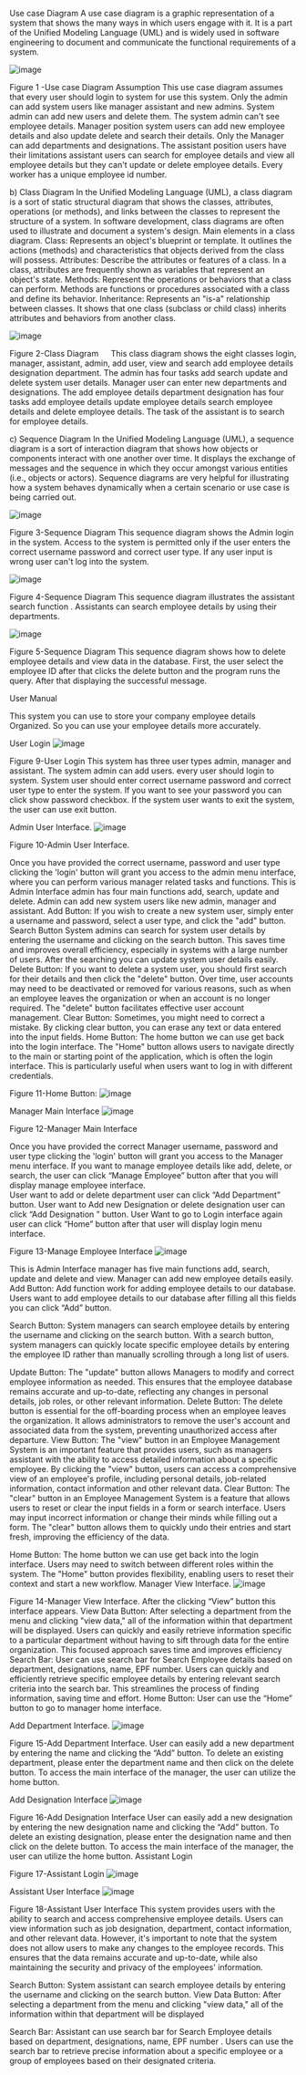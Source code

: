 Use case Diagram
A use case diagram is a graphic representation of a system that shows the many ways in which users engage with it. It is a part of the Unified Modeling Language (UML) and is widely used in software engineering to document and communicate the functional requirements of a system. 

![image](https://github.com/user-attachments/assets/7fe5d73e-d3e3-4dc5-884c-92cfbcdc7f49)

Figure 1 -Use case Diagram
Assumption
This use case diagram assumes that every user should login to system for use this system.
Only the admin can add system users like manager assistant and new admins.
System admin can add new users and delete them. The system admin can't see employee details.
Manager position system users can add new employee details and also update delete and search their details. Only the Manager can add departments and designations.
The assistant position users have their limitations assistant users can search for employee details and view all employee details but they can't update or delete employee details.
Every worker has a unique employee id number.

b)	Class Diagram
In the Unified Modeling Language (UML), a class diagram is a sort of static structural diagram that shows the classes, attributes, operations (or methods), and links between the classes to represent the structure of a system. In software development, class diagrams are often used to illustrate and document a system's design.
Main elements in a class diagram.
Class: Represents an object's blueprint or template. It outlines the actions (methods) and characteristics that objects derived from the class will possess.
Attributes: Describe the attributes or features of a class. In a class, attributes are frequently shown as variables that represent an object's state.
Methods: Represent the operations or behaviors that a class can perform. Methods are functions or procedures associated with a class and define its behavior.
Inheritance: Represents an "is-a" relationship between classes. It shows that one class (subclass or child class) inherits attributes and behaviors from another class.

 ![image](https://github.com/user-attachments/assets/83d86d4e-519c-4b06-b50d-c5e64174eccf)

Figure 2-Class Diagram
 
This class diagram shows the eight classes login, manager, assistant, admin, add user, view and search add employee details designation department. The admin has four tasks add search update and delete system user details. 
Manager user can enter new departments and designations.
The add employee details department designation has four tasks add employee details update employee details search employee details and delete employee details.
The task of the assistant is to search for employee details.

c)	Sequence Diagram
In the Unified Modeling Language (UML), a sequence diagram is a sort of interaction diagram that shows how objects or components interact with one another over time. It displays the exchange of messages and the sequence in which they occur amongst various entities (i.e., objects or actors). Sequence diagrams are very helpful for illustrating how a system behaves dynamically when a certain scenario or use case is being carried out.

 ![image](https://github.com/user-attachments/assets/e01fb2cd-470c-4338-892d-6086c1ef35e8)

Figure 3-Sequence Diagram
This sequence diagram shows the Admin login in the system. Access to the system is permitted only if the user enters the correct username password and correct user type. If any user input is wrong user can't log into the system.

 ![image](https://github.com/user-attachments/assets/5bf4ba0f-3680-4c4e-94e0-efac3c0948c0)

Figure 4-Sequence Diagram
This sequence diagram illustrates the assistant search function . Assistants can search employee details by using their departments.

 ![image](https://github.com/user-attachments/assets/371b158b-e395-4c10-b9fb-2bd55ae72474)

Figure 5-Sequence Diagram
This sequence diagram shows how to delete employee details and view data in the database. First, the user select the employee ID after that clicks the delete button and the program runs the query. After that displaying the successful message.


User Manual

This system you can use to store your company employee details Organized. So you can use your employee details more accurately.

User Login
![image](https://github.com/user-attachments/assets/9d4fbd08-6687-4394-bd94-a48f32811df1)

 
Figure 9-User Login
This system has three user types admin, manager and assistant. The system admin can add users. every user should login to system. System user should enter correct username password and correct user type to enter the system. If you want to see your password you can click show password checkbox. If the system user wants to exit the system, the user can use exit button.


Admin User Interface.
![image](https://github.com/user-attachments/assets/732fa52b-1062-403d-aae5-51240c294fa5)

 
Figure 10-Admin User Interface.

Once you have provided the correct username, password and user type clicking the 'login' button will grant you access to the admin menu interface, where you can perform various manager related tasks and functions. This is Admin Interface admin has four main functions add, search, update and delete. Admin can add new system users like new admin, manager and assistant. 
Add Button:
If you wish to create a new system user, simply enter a username and password, select a user type, and click the "add" button.
Search Button
System admins can search for system user details by entering the username and clicking on the search button. This saves time and improves overall efficiency, especially in systems with a large number of users. After the searching you can update system user details easily.
Delete Button:
If you want to delete a system user, you should first search for their details and then click the "delete" button.
Over time, user accounts may need to be deactivated or removed for various reasons, such as when an employee leaves the organization or when an account is no longer required. The "delete" button facilitates effective user account management.
Clear Button:
Sometimes, you might need to correct a mistake. By clicking clear  button, you can erase any text or data entered into the input fields.
Home Button:
The home button we can use get back into the login interface. The "Home" button allows users to navigate directly to the main or starting point of the application, which is often the login interface. This is particularly useful when users want to log in with different credentials.
 
Figure 11-Home Button:
![image](https://github.com/user-attachments/assets/a39afd9c-c08f-4235-8a6d-aeee892f913b)





Manager Main Interface
![image](https://github.com/user-attachments/assets/12403678-689c-4b18-a80c-61c5ca4d4038)

 
Figure 12-Manager Main Interface

Once you have provided the correct Manager username, password and user type clicking the 'login' button will grant you access to the Manager menu interface.
If you want to manage employee details like add, delete, or search, the user can click “Manage Employee” button after that you will display manage employee interface.  
User want to add or delete department user can click “Add Department” button.
User want to Add new Designation or delete designation user can click “Add Designation ” button.
User Want to go to Login interface again user can click “Home” button after that user will display login menu interface. 

 
Figure 13-Manage Employee Interface
![image](https://github.com/user-attachments/assets/22236b37-b6f5-4802-84e0-9bb198ceb6c4)


This is Admin Interface manager has five main functions add, search, update and delete and view. Manager can add new employee details easily.
Add Button:
Add function work for adding employee details to our database. Users want to add employee details to our database after filling all this fields you can click “Add” button.



Search Button:
System managers can search employee details by entering the username and clicking on the search button. With a search button, system managers can quickly locate specific employee details by entering the employee ID rather than manually scrolling through a long list of users.

Update Button:
The "update" button allows Managers to modify and correct employee information as needed. This ensures that the employee database remains accurate and up-to-date, reflecting any changes in personal details, job roles, or other relevant information.
Delete Button:
The delete button is essential for the off-boarding process when an employee leaves the organization. It allows administrators to remove the user's account and associated data from the system, preventing unauthorized access after departure.
View Button:
The "view" button in an Employee Management System is an important feature that provides users, such as managers assistant with the ability to access detailed information about a specific employee. By clicking the "view" button, users can access a comprehensive view of an employee's profile, including personal details, job-related information, contact information and other relevant data.
Clear Button:
The "clear" button in an Employee Management System is a feature that allows users to reset or clear the input fields in a form or search interface. Users may input incorrect information or change their minds while filling out a form. The "clear" button allows them to quickly undo their entries and start fresh, improving the efficiency of the data.

Home Button:
The home button we can use get back into the login interface. Users may need to switch between different roles within the system. The "Home" button provides flexibility, enabling users to reset their context and start a new workflow.
Manager View Interface.
![image](https://github.com/user-attachments/assets/bc8bb086-93ed-4448-8171-33a88301dd20)

 
Figure 14-Manager View Interface.
After the clicking “View” button this interface appears.
View Data Button:
After selecting a department from the menu and clicking "view data," all of the information within that department will be displayed. Users can quickly and easily retrieve information specific to a particular department without having to sift through data for the entire organization. This focused approach saves time and improves efficiency
Search Bar:
User can use search bar for Search Employee details based on department, designations, name, EPF number. Users can quickly and efficiently retrieve specific employee details by entering relevant search criteria into the search bar. This streamlines the process of finding information, saving time and effort.
Home Button:
User can use the “Home” button to go to manager home interface.

Add Department Interface.
![image](https://github.com/user-attachments/assets/8a269284-b3d9-4e45-91f2-41d19828665d)

 
Figure 15-Add Department Interface.
User can easily add a new department by entering the name and clicking the “Add” button.
To delete an existing department, please enter the department name and then click on the delete button.
To access the main interface of the manager, the user can utilize the home button.




Add Designation Interface
![image](https://github.com/user-attachments/assets/d686b57b-4875-4c58-b4f3-7cad1878eaaa)

 
Figure 16-Add Designation Interface
User can easily add a new designation by entering the new designation name and clicking the “Add” button.
To delete an existing designation, please enter the designation name and then click on the delete button. To access the main interface of the manager, the user can utilize the home button.
Assistant Login
 
Figure 17-Assistant Login
![image](https://github.com/user-attachments/assets/866109ab-37b4-4d4e-82d3-44bfa30305d6)


Assistant User Interface
![image](https://github.com/user-attachments/assets/86f6815a-c996-4411-8eb9-e1bb9c5993be)

 
Figure 18-Assistant User Interface
This system provides users with the ability to search and access comprehensive employee details. Users can view information such as job designation, department, contact information, and other relevant data. However, it's important to note that the system does not allow users to make any changes to the employee records. This ensures that the data remains accurate and up-to-date, while also maintaining the security and privacy of the employees' information.

Search Button:
System assistant can search employee details by entering the username and clicking on the search button.
View Data Button:
After selecting a department from the menu and clicking "view data," all of the information within that department will be displayed

Search Bar:
Assistant can use search bar for Search Employee details based on department, designations, name, EPF number . Users can use the search bar to retrieve precise information about a specific employee or a group of employees based on their designated criteria.
